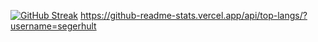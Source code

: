 [![GitHub Streak](http://github-readme-streak-stats.herokuapp.com?user=segerhult)](https://git.io/streak-stats)
https://github-readme-stats.vercel.app/api/top-langs/?username=segerhult
